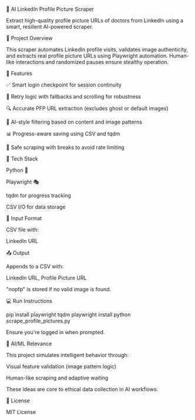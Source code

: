 📸 AI LinkedIn Profile Picture Scraper

Extract high-quality profile picture URLs of doctors from LinkedIn using a smart, resilient AI-powered scraper.

🚀 Project Overview

This scraper automates LinkedIn profile visits, validates image authenticity, and extracts real profile picture URLs using Playwright automation. Human-like interactions and randomized pauses ensure stealthy operation.

🤖 Features

✅ Smart login checkpoint for session continuity

🔁 Retry logic with fallbacks and scrolling for robustness

🔍 Accurate PFP URL extraction (excludes ghost or default images)

🧠 AI-style filtering based on content and image patterns

📊 Progress-aware saving using CSV and tqdm

🔐 Safe scraping with breaks to avoid rate limiting

🧰 Tech Stack

Python 🐍

Playwright 🎭

tqdm for progress tracking

CSV I/O for data storage

📁 Input Format

CSV file with:

LinkedIn URL

📤 Output

Appends to a CSV with:

LinkedIn URL, Profile Picture URL

"nopfp" is stored if no valid image is found.

💻 Run Instructions

pip install playwright tqdm
playwright install
python scrape_profile_pictures.py

Ensure you're logged in when prompted.

🧠 AI/ML Relevance

This project simulates intelligent behavior through:

Visual feature validation (image pattern logic)

Human-like scraping and adaptive waiting

These ideas are core to ethical data collection in AI workflows.

📄 License

MIT License
